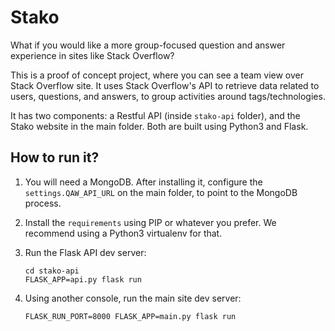 # Stako

What if you would like a more group-focused question and answer experience in sites like Stack Overflow?

This is a proof of concept project, where you can see a team view over Stack Overflow site. It uses Stack Overflow's API to retrieve data related to users, questions, and answers, to group activities around tags/technologies.

It has two components: a Restful API (inside `stako-api` folder), and the Stako website in the main folder. Both are built using Python3 and Flask.

## How to run it?

1. You will need a MongoDB. After installing it, configure the `settings.QAW_API_URL` on the main folder, to point to the MongoDB process.

2. Install the `requirements` using PIP or whatever you prefer. We recommend using a Python3 virtualenv for that.

3. Run the Flask API dev server:

    ```
    cd stako-api
    FLASK_APP=api.py flask run
    ```

4. Using another console, run the main site dev server:

    ```
    FLASK_RUN_PORT=8000 FLASK_APP=main.py flask run
    ```

